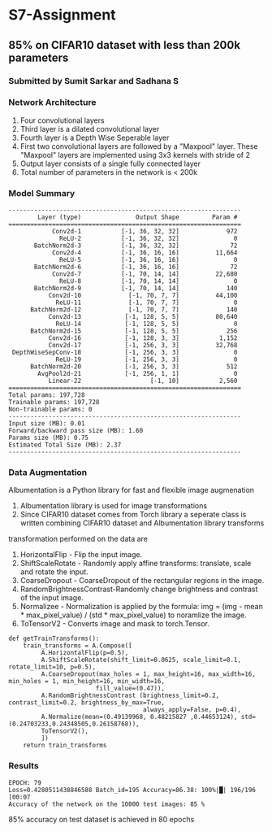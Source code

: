 # S7-Assignment
## 85% on CIFAR10 dataset with less than 200k parameters
### Submitted by Sumit Sarkar and Sadhana S

### Network Architecture 
1. Four convolutional layers
2. Third layer is a dilated convolutional layer
3. Fourth layer is a Depth Wise Seperable layer
4. First two convolutional layers are followed by a "Maxpool" layer. These "Maxpool" layers are implemented using 3x3 kernels with stride of 2
5. Output layer consists of a single fully connected layer
6. Total number of parameters in the network is < 200k

### Model Summary
```
----------------------------------------------------------------
        Layer (type)               Output Shape         Param #
================================================================
            Conv2d-1           [-1, 36, 32, 32]             972
              ReLU-2           [-1, 36, 32, 32]               0
       BatchNorm2d-3           [-1, 36, 32, 32]              72
            Conv2d-4           [-1, 36, 16, 16]          11,664
              ReLU-5           [-1, 36, 16, 16]               0
       BatchNorm2d-6           [-1, 36, 16, 16]              72
            Conv2d-7           [-1, 70, 14, 14]          22,680
              ReLU-8           [-1, 70, 14, 14]               0
       BatchNorm2d-9           [-1, 70, 14, 14]             140
           Conv2d-10             [-1, 70, 7, 7]          44,100
             ReLU-11             [-1, 70, 7, 7]               0
      BatchNorm2d-12             [-1, 70, 7, 7]             140
           Conv2d-13            [-1, 128, 5, 5]          80,640
             ReLU-14            [-1, 128, 5, 5]               0
      BatchNorm2d-15            [-1, 128, 5, 5]             256
           Conv2d-16            [-1, 128, 3, 3]           1,152
           Conv2d-17            [-1, 256, 3, 3]          32,768
 DepthWiseSepConv-18            [-1, 256, 3, 3]               0
             ReLU-19            [-1, 256, 3, 3]               0
      BatchNorm2d-20            [-1, 256, 3, 3]             512
        AvgPool2d-21            [-1, 256, 1, 1]               0
           Linear-22                   [-1, 10]           2,560
================================================================
Total params: 197,728
Trainable params: 197,728
Non-trainable params: 0
----------------------------------------------------------------
Input size (MB): 0.01
Forward/backward pass size (MB): 1.60
Params size (MB): 0.75
Estimated Total Size (MB): 2.37
----------------------------------------------------------------
```
### Data Augmentation 

Albumentation is a Python library for fast and flexible image augmenation
1. Albumentation library is used for image transformations
2. Since CIFAR10 dataset comes from Torch library a seperate class is written combining CIFAR10 dataset and Albumentation library transforms

transformation performed on the data are

1. HorizontalFlip - Flip the input image.
2. ShiftScaleRotate - Randomly apply affine transforms: translate, scale and rotate the input.
3. CoarseDropout - CoarseDropout of the rectangular regions in the image.
4. RandomBrightnessContrast-Randomly change brightness and contrast of the input image.
5. Normalizee - Normalization is applied by the formula: img = (img - mean * max_pixel_value) / (std * max_pixel_value) to noramlize the image.
6. ToTensorV2 - Converts image and mask to torch.Tensor. 

```
def getTrainTransforms():
    train_transforms = A.Compose([
         A.HorizontalFlip(p=0.5),
         A.ShiftScaleRotate(shift_limit=0.0625, scale_limit=0.1, rotate_limit=10, p=0.5),
         A.CoarseDropout(max_holes = 1, max_height=16, max_width=16, min_holes = 1, min_height=16, min_width=16,
                        fill_value=(0.47)),
         A.RandomBrightnessContrast (brightness_limit=0.2, contrast_limit=0.2, brightness_by_max=True, 
                                     always_apply=False, p=0.4),
         A.Normalize(mean=(0.49139968, 0.48215827 ,0.44653124), std=(0.24703233,0.24348505,0.26158768)),
         ToTensorV2(),
         ])
    return train_transforms
```

### Results 
```
EPOCH: 79
Loss=0.4280511438846588 Batch_id=195 Accuracy=86.38: 100%|█| 196/196 [00:07
Accuracy of the network on the 10000 test images: 85 %
```

85% accuracy on test dataset is achieved in 80 epochs
